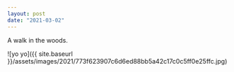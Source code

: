 ```yaml
---
layout: post
date: "2021-03-02"
---
```


A walk in the woods.

![yo yo]({{ site.baseurl }}/assets/images/2021/773f623907c6d6ed88bb5a42c17c0c5ff0e25ffc.jpg)

